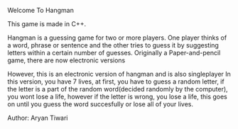 Welcome To Hangman


This game is made in C++.


Hangman is a guessing game for two or more players. One player thinks of a word, phrase or sentence and the other tries to guess it by suggesting letters within a certain number of guesses. Originally a Paper-and-pencil game, there are now electronic versions

However,
this is an electronic version of hangman and is also singleplayer 
In this version, you have 7 lives, at first, you have to guess a random letter, if the letter is a part of the random word(decided randomly by the computer), you wont lose a life, however if the letter is wrong, you lose a life, this goes on until you guess the word succesfully or lose all of your lives. 


Author: Aryan Tiwari
